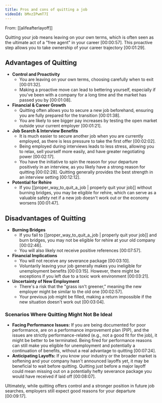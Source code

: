 ```yaml
---
title: Pros and cons of quitting a job
videoId: bMxzIPwmT7I
---
```


From: [[alifeafterlayoff]] <br/> 

Quitting your job means leaving on your own terms, which is often seen as the ultimate act of a "free agent" in your career <a class="yt-timestamp" data-t="00:00:57">[00:00:57]</a>. This proactive step allows you to take ownership of your career trajectory <a class="yt-timestamp" data-t="00:01:29">[00:01:29]</a>.

## Advantages of Quitting

*   **Control and Proactivity**
    *   You are leaving on your own terms, choosing carefully when to exit <a class="yt-timestamp" data-t="00:01:32">[00:01:32]</a>.
    *   Making a proactive move can lead to bettering yourself, especially if you've been with a company for a long time and the market has passed you by <a class="yt-timestamp" data-t="00:01:08">[00:01:08]</a>.
*   **Financial & Career Growth**
    *   Quitting often allows you to secure a new job beforehand, ensuring you are fully prepared for the transition <a class="yt-timestamp" data-t="00:01:38">[00:01:38]</a>.
    *   You are likely to see bigger pay increases by testing the open market outside your current employer <a class="yt-timestamp" data-t="00:01:21">[00:01:21]</a>.
*   **Job Search & Interview Benefits**
    *   It is much easier to secure another job when you are currently employed, as there is less pressure to take the first offer <a class="yt-timestamp" data-t="00:02:02">[00:02:02]</a>.
    *   Being employed during interviews leads to less stress, allowing you to relax, sell yourself more easily, and have greater negotiating power <a class="yt-timestamp" data-t="00:02:17">[00:02:17]</a>.
    *   You have the initiative to spin the reason for your departure positively in an interview, as you likely have a strong reason for quitting <a class="yt-timestamp" data-t="00:02:28">[00:02:28]</a>. Quitting generally provides the best strength in an interview setting <a class="yt-timestamp" data-t="00:12:12">[00:12:12]</a>.
*   **Potential for Rehire**
    *   If you [[proper_way_to_quit_a_job | properly quit your job]] without burning bridges, you may be eligible for rehire, which can serve as a valuable safety net if a new job doesn't work out or the economy worsens <a class="yt-timestamp" data-t="00:01:47">[00:01:47]</a>.

## Disadvantages of Quitting

*   **Burning Bridges**
    *   If you fail to [[proper_way_to_quit_a_job | properly quit your job]] and burn bridges, you may not be eligible for rehire at your old company <a class="yt-timestamp" data-t="00:02:46">[00:02:46]</a>.
    *   You will also likely not receive positive references <a class="yt-timestamp" data-t="00:07:57">[00:07:57]</a>.
*   **Financial Implications**
    *   You will not receive any severance package <a class="yt-timestamp" data-t="00:03:10">[00:03:10]</a>.
    *   Voluntarily leaving your job generally makes you ineligible for unemployment benefits <a class="yt-timestamp" data-t="00:03:15">[00:03:15]</a>. However, there might be exceptions if you left due to a toxic work environment <a class="yt-timestamp" data-t="00:03:21">[00:03:21]</a>.
*   **Uncertainty of New Employment**
    *   There's a risk that the "grass isn't greener," meaning the new employer might be similar to the old one <a class="yt-timestamp" data-t="00:02:57">[00:02:57]</a>.
    *   Your previous job might be filled, making a return impossible if the new situation doesn't work out <a class="yt-timestamp" data-t="00:03:04">[00:03:04]</a>.

### Scenarios Where Quitting Might Not Be Ideal

*   **Facing Performance Issues:** If you are being documented for poor performance, are on a performance improvement plan (PIP), and the issues are strictly performance-related (e.g., not a good fit for the job), it might be better to be terminated. Being fired for performance reasons can still make you eligible for unemployment and potentially a continuation of benefits, without a real advantage to quitting <a class="yt-timestamp" data-t="00:07:24">[00:07:24]</a>.
*   **Anticipating Layoffs:** If you know your industry or the broader market is softening and your company hasn't announced layoffs yet, it may be beneficial to wait before quitting. Quitting just before a major layoff could mean missing out on a potentially hefty severance package you would have received if laid off <a class="yt-timestamp" data-t="00:08:07">[00:08:07]</a>.

Ultimately, while quitting offers control and a stronger position in future job searches, employers still expect good reasons for your departure <a class="yt-timestamp" data-t="00:09:17">[00:09:17]</a>.